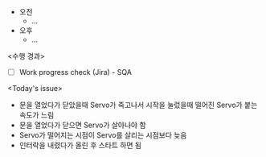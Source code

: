 - 오전
	- ...
- 오후
	- ...

<수행 경과>
- [ ] Work progress check (Jira) - SQA

<Today's issue>
- 문을 열었다가 닫았을때 Servo가 죽고나서 시작을 눌렀을때 떨어진 Servo가 붙는 속도가 느림
- 문을 열었다가 닫으면 Servo가 살아나야 함
- Servo가 떨어지는 시점이 Servo를 살리는 시점보다 늦음
- 인터락을 내렸다가 올린 후 스타트 하면 됨